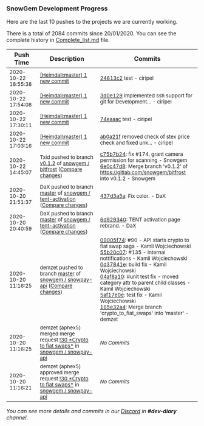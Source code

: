 
### SnowGem Development Progress

Here are the last 10 pushes to the projects we are currently working.

There is a total of 2084 commits since 20/01/2020. You can see the complete history in
 [Complete_list.md](Complete_list.md) file.

| Push Time | Description | Commits |
| --- | --- | --- |
| <sub>2020-10-22 18:55:38</sub> | <sub>[[Heimdall:master] 1 new commit](https://github.com/ciripel/Heimdall/commit/24613c23e50b3663747dceb0b287a8502ad42466)</sub> | <sub>[24613c2](https://github.com/ciripel/Heimdall/commit/24613c23e50b3663747dceb0b287a8502ad42466) test - ciripel</sub> |
| <sub>2020-10-22 17:54:08</sub> | <sub>[[Heimdall:master] 1 new commit](https://github.com/ciripel/Heimdall/commit/3d0e1295ac3429208f8bb95d3786ad51ed2e8876)</sub> | <sub>[3d0e129](https://github.com/ciripel/Heimdall/commit/3d0e1295ac3429208f8bb95d3786ad51ed2e8876) implemented ssh support for git for Development... - ciripel</sub> |
| <sub>2020-10-22 17:30:11</sub> | <sub>[[Heimdall:master] 1 new commit](https://github.com/ciripel/Heimdall/commit/74eaaacbaa2137ff2967a3b5a942fda74381aab1)</sub> | <sub>[74eaaac](https://github.com/ciripel/Heimdall/commit/74eaaacbaa2137ff2967a3b5a942fda74381aab1) test - ciripel</sub> |
| <sub>2020-10-22 17:03:16</sub> | <sub>[[Heimdall:master] 1 new commit](https://github.com/ciripel/Heimdall/commit/ab0a21fc3b6185c8444ba9fca90f5ef35c429ed4)</sub> | <sub>[ab0a21f](https://github.com/ciripel/Heimdall/commit/ab0a21fc3b6185c8444ba9fca90f5ef35c429ed4) removed check of stex price check and fixed unk... - ciripel</sub> |
| <sub>2020-10-22 14:45:07</sub> | <sub>Txid pushed to branch [v0\.1\.2](https://gitlab.com/snowgem/bitfrost/commits/v0.1.2) of [snowgem / bitfrost](https://gitlab.com/snowgem/bitfrost) ([Compare changes](https://gitlab.com/snowgem/bitfrost/compare/fff0b00ad2c3d6c99b5a8d91858cdb77d884f36f...6e0c47d80ef1112e69d7ab35c8e7c225a096a18a))</sub> | <sub>[c75b7b24](https://gitlab.com/snowgem/bitfrost/-/commit/c75b7b2460df6d17abce61168c2de4c5c804fb71): fix #174, grant camera permission for scanning - Snowgem<br>[6e0c47d8](https://gitlab.com/snowgem/bitfrost/-/commit/6e0c47d80ef1112e69d7ab35c8e7c225a096a18a): Merge branch 'v0.1.2' of https://gitlab.com/snowgem/bitfrost into v0.1.2 - Snowgem</sub> |
| <sub>2020-10-20 21:51:37</sub> | <sub>DaX pushed to branch [master](https://gitlab.com/snowgem/snowpay-activation/commits/master) of [snowgem / tent\-activation](https://gitlab.com/snowgem/snowpay-activation) ([Compare changes](https://gitlab.com/snowgem/snowpay-activation/compare/6d9293405aed60e067d374ee4a76f697ed791b8e...437d3a5a597baad6d0b44227b39990aa18ea3053))</sub> | <sub>[437d3a5a](https://gitlab.com/snowgem/snowpay-activation/-/commit/437d3a5a597baad6d0b44227b39990aa18ea3053): Fix color. - DaX</sub> |
| <sub>2020-10-20 20:40:59</sub> | <sub>DaX pushed to branch [master](https://gitlab.com/snowgem/snowpay-activation/commits/master) of [snowgem / tent\-activation](https://gitlab.com/snowgem/snowpay-activation) ([Compare changes](https://gitlab.com/snowgem/snowpay-activation/compare/23b06f09b8633d2b1fa5d746c651300dcae57f95...6d9293405aed60e067d374ee4a76f697ed791b8e))</sub> | <sub>[6d929340](https://gitlab.com/snowgem/snowpay-activation/-/commit/6d9293405aed60e067d374ee4a76f697ed791b8e): TENT activation page rebrand. - DaX</sub> |
| <sub>2020-10-20 11:16:25</sub> | <sub>demzet pushed to branch [master](https://gitlab.com/snowgem/snowpay-api/commits/master) of [snowgem / snowpay\-api](https://gitlab.com/snowgem/snowpay-api) ([Compare changes](https://gitlab.com/snowgem/snowpay-api/compare/b4d24241092a74a0841c2484e34524d57224a9e6...165e32a4f9a8cfb21a366c5a3ef181e1a8c6cb55))</sub> | <sub>[09005f74](https://gitlab.com/snowgem/snowpay-api/-/commit/09005f74e991ba7f6a1f16157f002fae411e6e18): #90 - API starts crypto to fiat swap saga - Kamil Wojciechowski<br>[55b20c07](https://gitlab.com/snowgem/snowpay-api/-/commit/55b20c0725ab2cc59e2af33e8602c5419a431018): #135 - internal nottifications - Kamil Wojciechowski<br>[0d37841e](https://gitlab.com/snowgem/snowpay-api/-/commit/0d37841eab453e3271c6ee2d8e326f8e11351aa5): build fix - Kamil Wojciechowski<br>[04af6a10](https://gitlab.com/snowgem/snowpay-api/-/commit/04af6a1036167208d30ccaa6aa1f2a63f0bd3ad9): #unit test fix - moved category attr to parent child classes - Kamil Wojciechowski<br>[5af17e0e](https://gitlab.com/snowgem/snowpay-api/-/commit/5af17e0ed6bec3aa189169ff2c186de29e71ba90): test fix - Kamil Wojciechowski<br>[165e32a4](https://gitlab.com/snowgem/snowpay-api/-/commit/165e32a4f9a8cfb21a366c5a3ef181e1a8c6cb55): Merge branch 'crypto_to_fiat_swaps' into 'master' - demzet</sub> |
| <sub>2020-10-20 11:16:25</sub> | <sub>demzet (aphex5) merged merge request [\!30 \*Crypto to fiat swaps\*](https://gitlab.com/snowgem/snowpay-api/-/merge_requests/30) in [snowgem / snowpay\-api](https://gitlab.com/snowgem/snowpay-api)</sub> | <sub>_No Commits_</sub> |
| <sub>2020-10-20 11:16:21</sub> | <sub>demzet (aphex5) approved merge request [\!30 \*Crypto to fiat swaps\*](https://gitlab.com/snowgem/snowpay-api/-/merge_requests/30) in [snowgem / snowpay\-api](https://gitlab.com/snowgem/snowpay-api)</sub> | <sub>_No Commits_</sub> |

_You can see more details and commits in our [Discord](https://discord.gg/zumGnbg) in **#dev-diary** channel._
